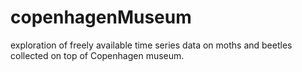 # copenhagenMuseum
exploration of freely available time series data on moths and beetles collected on top of Copenhagen museum.
